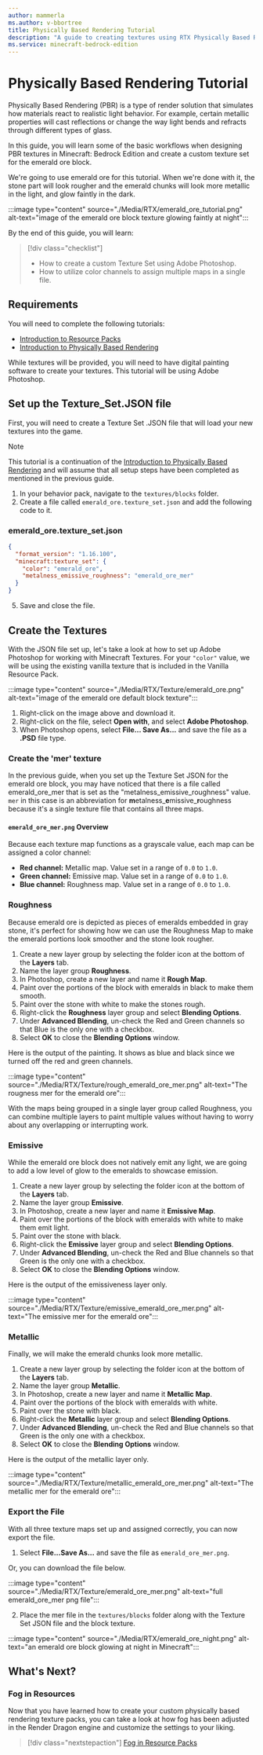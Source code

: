 ```yaml
---
author: mammerla
ms.author: v-bbortree
title: Physically Based Rendering Tutorial
description: "A guide to creating textures using RTX Physically Based Rendering with Adobe Photoshop"
ms.service: minecraft-bedrock-edition
---
```


# Physically Based Rendering Tutorial

Physically Based Rendering (PBR) is a type of render solution that simulates how materials react to realistic light behavior. For example, certain metallic properties will cast reflections or change the way light bends and refracts through different types of glass.

In this guide, you will learn some of the basic workflows when designing PBR textures in Minecraft: Bedrock Edition and create a custom texture set for the emerald ore block.

We're going to use emerald ore for this tutorial. When we're done with it, the stone part will look rougher and the emerald chunks will look more metallic in the light, and glow faintly in the dark.

:::image type="content" source="./Media/RTX/emerald_ore_tutorial.png" alt-text="image of the emerald ore block texture glowing faintly at night":::

By the end of this guide, you will learn:

> [!div class="checklist"]
>
> - How to create a custom Texture Set using Adobe Photoshop.
> - How to utilize color channels to assign multiple maps in a single file.

## Requirements

You will need to complete the following tutorials:

- [Introduction to Resource Packs](./ResourcePack.md)
- [Introduction to Physically Based Rendering](./RTXPBRIntro.md)

While textures will be provided, you will need to have digital painting software to create your textures. This tutorial will be using Adobe Photoshop.

## Set up the Texture_Set.JSON file

First, you will need to create a Texture Set .JSON file that will load your new textures into the game.

> [!NOTE]
> This tutorial is a continuation of the [Introduction to Physically Based Rendering](RTXPBRIntro.md) and will assume that all setup steps have been completed as mentioned in the previous guide.

1. In your behavior pack, navigate to the `textures/blocks` folder.
1. Create a file called `emerald_ore.texture_set.json` and add the following code to it.

### emerald_ore.texture_set.json

```json
{
  "format_version": "1.16.100",
  "minecraft:texture_set": {
    "color": "emerald_ore",
    "metalness_emissive_roughness": "emerald_ore_mer"
  }
}
```
5. Save and close the file.

## Create the Textures

With the JSON file set up, let's take a look at how to set up Adobe Photoshop for working with Minecraft Textures. For your `"color"` value, we will be using the existing vanilla texture that is included in the Vanilla Resource Pack.

:::image type="content" source="./Media/RTX/Texture/emerald_ore.png" alt-text="image of the emerald ore default block texture":::

1. Right-click on the image above and download it.
1. Right-click on the file, select **Open with**, and select **Adobe Photoshop**.
1. When Photoshop opens, select **File... Save As...** and save the file as a **.PSD** file type.

### Create the 'mer' texture

In the previous guide, when you set up the Texture Set JSON for the emerald ore block, you may have noticed that there is a file called emerald_ore_mer that is set as the "metalness_emissive_roughness" value. `mer` in this case is an abbreviation for **m**etalness_**e**missive_**r**oughness because it's a single texture file that contains all three maps.

#### `emerald_ore_mer.png` Overview

Because each texture map functions as a grayscale value, each map can be assigned a color channel:

- **Red channel:** Metallic map. Value set in a range of `0.0` to `1.0`.
- **Green channel:** Emissive map. Value set in a range of `0.0` to `1.0`.
- **Blue channel:** Roughness map. Value set in a range of `0.0` to `1.0`.


### Roughness

Because emerald ore is depicted as pieces of emeralds embedded in gray stone, it's perfect for showing how we can use the Roughness Map to make the emerald portions look smoother and the stone look rougher.

1. Create a new layer group by selecting the folder icon at the bottom of the **Layers** tab.
1. Name the layer group **Roughness**.
1. In Photoshop, create a new layer and name it **Rough Map**.
1. Paint over the portions of the block with emeralds in black to make them smooth.
1. Paint over the stone with white to make the stones rough.
1. Right-click the **Roughness** layer group and select **Blending Options**.
1. Under **Advanced Blending**, un-check the Red and Green channels so that Blue is the only one with a checkbox.
1. Select **OK** to close the **Blending Options** window.

Here is the output of the painting. It shows as blue and black since we turned off the red and green channels.

:::image type="content" source="./Media/RTX/Texture/rough_emerald_ore_mer.png" alt-text="The rougness mer for the emerald ore":::

With the maps being grouped in a single layer group called Roughness, you can combine multiple layers to paint multiple values without having to worry about any overlapping or interrupting work.

### Emissive

While the emerald ore block does not natively emit any light, we are going to add a low level of glow to the emeralds to showcase emission.

1. Create a new layer group by selecting the folder icon at the bottom of the **Layers** tab.
1. Name the layer group **Emissive**.
1. In Photoshop, create a new layer and name it **Emissive Map**.
1. Paint over the portions of the block with emeralds with white to make them emit light.
1. Paint over the stone with black.
1. Right-click the **Emissive** layer group and select **Blending Options**.
1. Under **Advanced Blending**, un-check the Red and Blue channels so that Green is the only one with a checkbox.
1. Select **OK** to close the **Blending Options** window.

Here is the output of the emissiveness layer only.

:::image type="content" source="./Media/RTX/Texture/emissive_emerald_ore_mer.png" alt-text="The emissive mer for the emerald ore":::

### Metallic

Finally, we will make the emerald chunks look more metallic.

1. Create a new layer group by selecting the folder icon at the bottom of the **Layers** tab.
1. Name the layer group **Metallic**.
1. In Photoshop, create a new layer and name it **Metallic Map**.
1. Paint over the portions of the block with emeralds with white.
1. Paint over the stone with black.
1. Right-click the **Metallic** layer group and select **Blending Options**.
1. Under **Advanced Blending**, un-check the Red and Blue channels so that Green is the only one with a checkbox.
1. Select **OK** to close the **Blending Options** window.

Here is the output of the metallic layer only.

:::image type="content" source="./Media/RTX/Texture/metallic_emerald_ore_mer.png" alt-text="The metallic mer for the emerald ore":::

### Export the File

With all three texture maps set up and assigned correctly, you can now export the file.

1. Select **File...Save As...** and save the file as `emerald_ore_mer.png`.

Or, you can download the file below.

:::image type="content" source="./Media/RTX/Texture/emerald_ore_mer.png" alt-text="full emerald_ore_mer png file":::

2. Place the mer file in the `textures/blocks` folder along with the Texture Set JSON file and the block texture.

:::image type="content" source="./Media/RTX/emerald_ore_night.png" alt-text="an emerald ore block glowing at night in Minecraft":::


## What's Next?

### Fog in Resources

Now that you have learned how to create your custom physically based rendering texture packs, you can take a look at how fog has been adjusted in the Render Dragon engine and customize the settings to your liking.

> [!div class="nextstepaction"]
> [Fog in Resource Packs](./FogInResourcePacks.md)